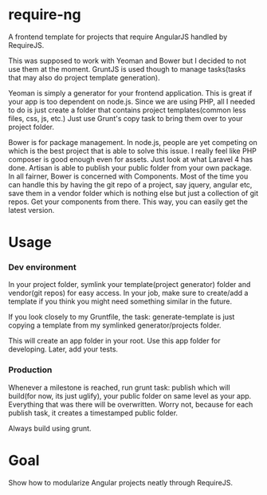 # require-ng

A frontend template for projects that require AngularJS handled by RequireJS.

This was supposed to work with Yeoman and Bower but I decided to not use them at the moment. GruntJS
is used though to manage tasks(tasks that may also do project template generation).

Yeoman is simply a generator for your frontend application. This is great if your app is too dependent on
node.js. Since we are using PHP, all I needed to do is just create a folder that contains project
templates(common less files, css, js, etc.) Just use Grunt's copy task to bring them over to your project folder.

Bower is for package management. In node.js, people are yet competing on which is the best project that is able
to solve this issue. I really feel like PHP composer is good enough even for assets. Just look at what Laravel 4 has done.
Artisan is able to publish your public folder from your own package. In all fairner, Bower is concerned with Components.
Most of the time you can handle this by having the git repo of a project, say jquery, angular etc, save them in a vendor
folder which is nothing else but just a collection of git repos. Get your components from there. This way, you can 
easily get the latest version.

# Usage

### Dev environment

In your project folder, symlink your template(project generator) folder and vendor(git repos) for easy access. In your
job, make sure to create/add a template if you think you might need something similar in the future.

If you look closely to my Gruntfile, the task: generate-template is just copying a template from my symlinked generator/projects
folder.

This will create an app folder in your root. Use this app folder for developing. Later, add your tests.

### Production

Whenever a milestone is reached, run grunt task: publish which will build(for now, its just uglify), your public folder on same level
as your app. Everything that was there will be overwritten. Worry not, because for each publish task, it creates a timestamped public folder.

Always build using grunt.

# Goal

Show how to modularize Angular projects neatly through RequireJS.